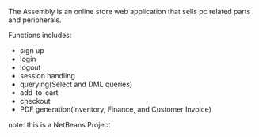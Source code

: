 The Assembly is an online store web application that sells pc related parts and peripherals.

Functions includes:
* sign up
* login
* logout
* session handling
* querying(Select and DML queries)
* add-to-cart
* checkout
* PDF generation(Inventory, Finance, and Customer Invoice)

note: this is a NetBeans Project
